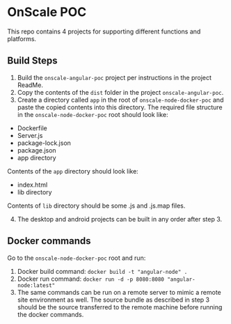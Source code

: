 # OnScale POC
This repo contains 4 projects for supporting different functions and platforms.

## Build Steps
1. Build the `onscale-angular-poc` project per instructions in the project ReadMe.
2. Copy the contents of the `dist` folder in the project `onscale-angular-poc`.
3. Create a directory called `app` in the root of `onscale-node-docker-poc` and paste the copied contents into this directory.
The required file structure in the `onscale-node-docker-poc` root should look like:
- Dockerfile
- Server.js
- package-lock.json
- package.json
- app directory

Contents of the `app` directory should look like:
- index.html
- lib directory

Contents of `lib` directory should be some .js and .js.map files.

4. The desktop and android projects can be built in any order after step 3.

## Docker commands
Go to the `onscale-node-docker-poc` root and run:
1. Docker build command:
`docker build -t "angular-node" .`
2. Docker run command:
`docker run -d -p 8080:8080 "angular-node:latest"`
3. The same commands can be run on a remote server to mimic a remote site environment as well.
The source bundle as described in step 3 should be the source transferred to the remote machine before running the docker commands.

